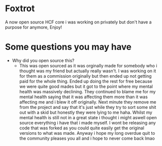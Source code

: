 # Foxtrot
A now open source HCF core i was working on privately but don't have a purpose for anymore, Enjoy!

# Some questions you may have
- Why did you open source this?
  - This was open sourced as it was orginally made for somebody who i thought was my friend but actually really wasn't. I was working on it for them as a commission originally but then ended up not getting paid for the whole thing. Ended up doing the rest for free because we were quite good mades but it got to the point where my mental health was massively declining. They continued to blame me for my mental health saying that it was affecting them more than it was affecting me and i blew it off originally. Next minute they remove me from the project and say that it's just while they try to sort some shit out with a skid but honestly they were lying to me haha. Whilst my mental health is still not in a great state i thought i might aswell open source everything i have that i made myself. I wont be releasing any code that was forked as you could quite easily get the original versions to what was made. Anyway i hope my long overdue quit to the community pleases you all and i hope to never come back lmao
